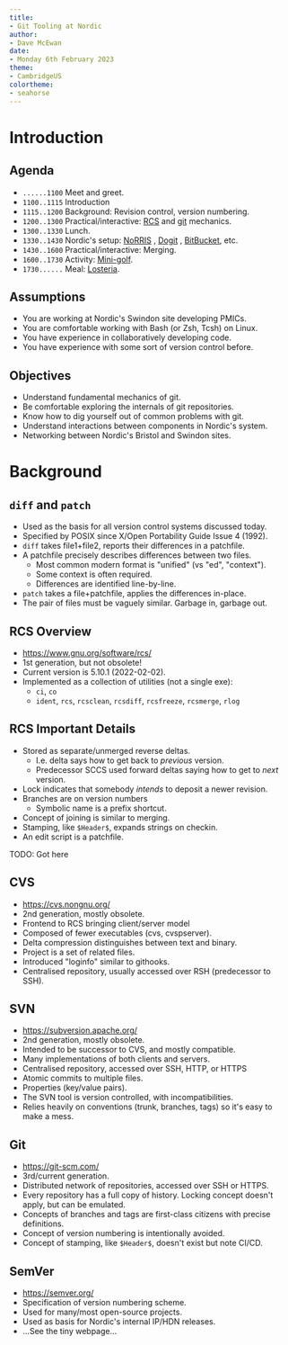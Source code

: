 ```yaml
---
title:
- Git Tooling at Nordic
author:
- Dave McEwan
date:
- Monday 6th February 2023
theme:
- CambridgeUS
colortheme:
- seahorse
---
```



# Introduction

## Agenda
- `......1100`  Meet and greet.
- `1100..1115`  Introduction
- `1115..1200`  Background: Revision control, version numbering.
- `1200..1300`  Practical/interactive: [RCS](https://www.gnu.org/software/rcs/)
  and [git](https://git-scm.com/) mechanics.
- `1300..1330`  Lunch.
- `1330..1430`  Nordic's setup:
  [NoRRIS](https://projecttools.nordicsemi.no/confluence/display/QPDA/NoRRIS+Manual)
  , [Dogit](https://projecttools.nordicsemi.no/confluence/display/SIG/dogit+reference+documentation)
  , [BitBucket](https://projecttools.nordicsemi.no/bitbucket/dashboard), etc.
- `1430..1600`  Practical/interactive: Merging.
- `1600..1730`  Activity: [Mini-golf](https://bristol.junglerumble.co.uk/).
- `1730......`  Meal: [Losteria](https://losteria.net/en/restaurants/restaurant/bristol/).

## Assumptions
- You are working at Nordic's Swindon site developing PMICs.
- You are comfortable working with Bash (or Zsh, Tcsh) on Linux.
- You have experience in collaboratively developing code.
- You have experience with some sort of version control before.

## Objectives
- Understand fundamental mechanics of git.
- Be comfortable exploring the internals of git repositories.
- Know how to dig yourself out of common problems with git.
- Understand interactions between components in Nordic's system.
- Networking between Nordic's Bristol and Swindon sites.


# Background

## `diff` and `patch`
- Used as the basis for all version control systems discussed today.
- Specified by POSIX since X/Open Portability Guide Issue 4 (1992).
- `diff` takes file1+file2, reports their differences in a patchfile.
- A patchfile precisely describes differences between two files.
  - Most common modern format is "unified" (vs "ed", "context").
  - Some context is often required.
  - Differences are identified line-by-line.
- `patch` takes a file+patchfile, applies the differences in-place.
- The pair of files must be vaguely similar.
  Garbage in, garbage out.

## RCS Overview
- <https://www.gnu.org/software/rcs/>
- 1st generation, but not obsolete!
- Current version is 5.10.1 (2022-02-02).
- Implemented as a collection of utilities (not a single exe):
  - `ci`, `co`
  - `ident`, `rcs`, `rcsclean`, `rcsdiff`, `rcsfreeze`, `rcsmerge`, `rlog`

## RCS Important Details
- Stored as separate/unmerged reverse deltas.
  - I.e. delta says how to get back to *previous* version.
  - Predecessor SCCS used forward deltas saying how to get to *next* version.
- Lock indicates that somebody *intends* to deposit a newer revision.
- Branches are on version numbers
  - Symbolic name is a prefix shortcut.
- Concept of joining is similar to merging.
- Stamping, like `$Header$`, expands strings on checkin.
- An edit script is a patchfile.

TODO: Got here

## CVS
- <https://cvs.nongnu.org/>
- 2nd generation, mostly obsolete.
- Frontend to RCS bringing client/server model
- Composed of fewer executables (cvs, cvspserver).
- Delta compression distinguishes between text and binary.
- Project is a set of related files.
- Introduced "loginfo" similar to githooks.
- Centralised repository, usually accessed over RSH (predecessor to SSH).

## SVN
- <https://subversion.apache.org/>
- 2nd generation, mostly obsolete.
- Intended to be successor to CVS, and mostly compatible.
- Many implementations of both clients and servers.
- Centralised repository, accessed over SSH, HTTP, or HTTPS
- Atomic commits to multiple files.
- Properties (key/value pairs).
- The SVN tool is version controlled, with incompatibilities.
- Relies heavily on conventions (trunk, branches, tags) so it's easy to make
  a mess.

## Git
- <https://git-scm.com/>
- 3rd/current generation.
- Distributed network of repositories, accessed over SSH or HTTPS.
- Every repository has a full copy of history.
  Locking concept doesn't apply, but can be emulated.
- Concepts of branches and tags are first-class citizens with precise
  definitions.
- Concept of version numbering is intentionally avoided.
- Concept of stamping, like `$Header$`, doesn't exist but note CI/CD.

## SemVer
- <https://semver.org/>
- Specification of version numbering scheme.
- Used for many/most open-source projects.
- Used as basis for Nordic's internal IP/HDN releases.
- ...See the tiny webpage...
